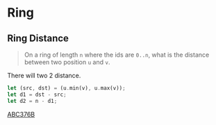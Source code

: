 # Ring

## Ring Distance

> On a ring of length `n` where the ids are `0..n`, what is the distance between two position `u` and `v`.

There will two 2 distance.

```rust
let (src, dst) = (u.min(v), u.max(v));
let d1 = dst - src;
let d2 = n - d1;
```

[ABC376B](https://atcoder.jp/contests/abc376/submissions/58991107)